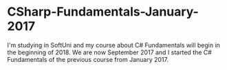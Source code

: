 # CSharp-Fundamentals-January-2017
I'm studying in SoftUni and my course about C# Fundamentals will begin in the beginning of 2018. We are now September 2017 and I started the C# Fundamentals of the previous course from January 2017.
